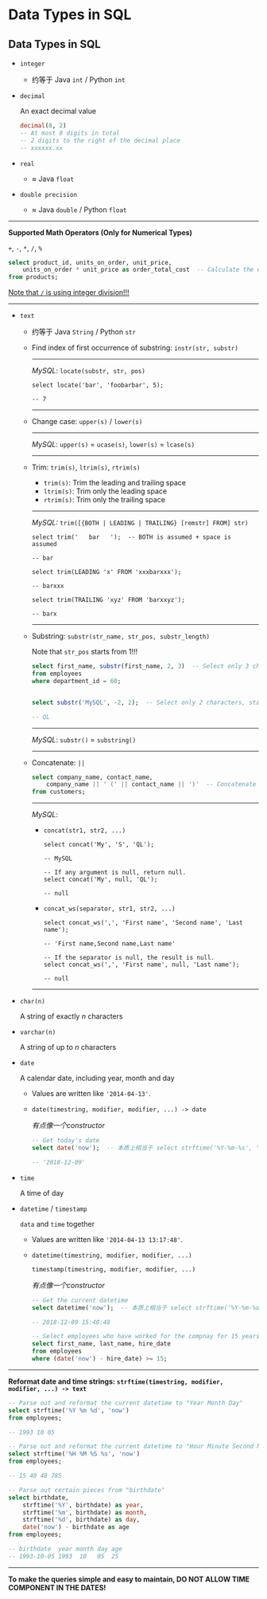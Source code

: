 # Data Types in SQL

## Data Types in SQL

- `integer`

  - 约等于 Java `int` / Python `int`

- `decimal`

  An exact decimal value

  ```sql
  decimal(8, 2)
  -- At most 8 digits in total
  -- 2 digits to the right of the decimal place
  -- xxxxxx.xx
  ```

- `real`

  - $\approx$ Java `float`

- `double precision`

  - $\approx$ Java `double` / Python `float`

------

**Supported Math Operators (Only for Numerical Types)**

`+`, `-`, `*`, `/`, `%`

```sql
select product_id, units_on_order, unit_price,
	units_on_order * unit_price as order_total_cost  -- Calculate the each order's total cost
from products;
```

<u>Note that `/` is using integer division!!!</u>

------

- `text`

  - 约等于 Java `String` / Python `str`

  - Find index of first occurrence of substring: `instr(str, substr)`

    ***

    *MySQL*: `locate(substr, str, pos)`

    ```mysql
    select locate('bar', 'foobarbar', 5);
    
    -- 7
    ```

    ***

  - Change case: `upper(s)` / `lower(s)`

    ***

    *MySQL*: `upper(s)` = `ucase(s)`, `lower(s)` = `lcase(s)`

    ***

  - Trim: `trim(s)`, `ltrim(s)`, `rtrim(s)`

    - `trim(s)`: Trim the leading and trailing space
    - `ltrim(s)`: Trim only the leading space
    - `rtrim(s)`: Trim only the trailing space

    ***

    *MySQL:* `trim([{BOTH | LEADING | TRAILING} [remstr] FROM] str)`

    ```mysql
    select trim('   bar   ');  -- BOTH is assumed + space is assumed
    
    -- bar
    
    select trim(LEADING 'x' FROM 'xxxbarxxx');
    
    -- barxxx
    
    select trim(TRAILING 'xyz' FROM 'barxxyz');
    
    -- barx
    ```

    ***

  - Substring: `substr(str_name, str_pos, substr_length)`

    Note that `str_pos` starts from 1!!!

    ```sql
    select first_name, substr(first_name, 2, 3)  -- Select only 3 characters, starting from the 2nd character
    from employees
    where department_id = 60;
    
    
    select substr('MySQL', -2, 2);  -- Select only 2 characters, starting from the 1st character from the right
    
    -- QL
    ```

    ***

    *MySQL*: `substr()` = `substring()`

    ***

  - Concatenate: `||`

    ```sql
    select company_name, contact_name,
        company_name || ' (' || contact_name || ')'  -- Concatenate "company_name" and "contact_name"
    from customers;
    ```

    ***

    *MySQL*:

    * `concat(str1, str2, ...)`

      ```mysql
      select concat('My', 'S', 'QL');
      
      -- MySQL
      
      -- If any argument is null, return null.
      select concat('My', null, 'QL');
      
      -- null
      ```

    * `concat_ws(separator, str1, str2, ...)`

      ```mysql
      select concat_ws(',', 'First name', 'Second name', 'Last name');
      
      -- 'First name,Second name,Last name'
      
      -- If the separator is null, the result is null.
      select concat_ws(',', 'First name', null, 'Last name');
      
      -- null
      ```

    ***

- `char(n)`

  A string of exactly *n* characters

- `varchar(n)`

  A string of up to *n* characters

- `date`

  A calendar date, including year, month and day

  - Values are written like `'2014-04-13'`.

  - `date(timestring, modifier, modifier, ...) -> date`

    *有点像一个constructor*

    ```sql
    -- Get today's date
    select date('now');  -- 本质上相当于 select strftime('%Y-%m-%s', 'now')
    
    -- '2018-12-09'
    ```

- `time`

  A time of day

- `datetime` / `timestamp`

  `data` and `time` together

  - Values are written like `'2014-04-13 13:17:48'`.

  - `datetime(timestring, modifier, modifier, ...)`

    `timestamp(timestring, modifier, modifier, ...)`

    *有点像一个constructor*

    ```sql
    -- Get the current datetime
    select datetime('now');  -- 本质上相当于 select strftime('%Y-%m-%d %H-%M-%S', 'now')
    
    -- 2018-12-09 15:40:48
    ```

    ```sql
    -- Select employees who have worked for the compnay for 15 years or more
    select first_name, last_name, hire_date
    from employees
    where (date('now') - hire_date) >= 15;
    ```

------

**Reformat date and time strings: `strftime(timestring, modifier, modifier, ...) -> text`**

```sql
-- Parse out and reformat the current datetime to "Year Month Day"
select strftime('%Y %m %d', 'now')
from employees;

-- 1993 10 05
```

```sql
-- Parse out and reformat the current datetime to "Hour Minute Second Millisecond"
select strftime('%H %M %S %s', 'now')
from employees;

-- 15 40 48 785
```

```sql
-- Parse out certain pieces from "birthdate"
select birthdate,
    strftime('%Y', birthdate) as year,
    strftime('%m', birthdate) as month,
    strftime('%d', birthdate) as day,
    date('now') - birthdate as age
from employees;

-- birthdate  year month day age
-- 1993-10-05 1993  10   05  25
```

------

**To make the queries simple and easy to maintain, DO NOT ALLOW TIME COMPONENT IN THE DATES!**